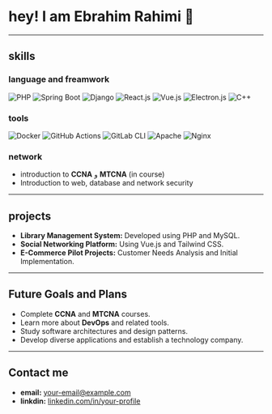 
# hey! I am Ebrahim Rahimi 👋

---

<!-- مهارت‌ها -->
## skills

### language and freamwork

![PHP](https://img.shields.io/badge/PHP-777BB4?style=for-the-badge&logo=php&logoColor=white)
![Spring Boot](https://img.shields.io/badge/Spring%20Boot-6DB33F?style=for-the-badge&logo=spring&logoColor=white)
![Django](https://img.shields.io/badge/Django-092E20?style=for-the-badge&logo=django&logoColor=white)
![React.js](https://img.shields.io/badge/React.js-61DAFB?style=for-the-badge&logo=react&logoColor=white)
![Vue.js](https://img.shields.io/badge/Vue.js-4FC08D?style=for-the-badge&logo=vue.js&logoColor=white)
![Electron.js](https://img.shields.io/badge/Electron.js-47848F?style=for-the-badge&logo=electron&logoColor=white)
![C++](https://img.shields.io/badge/C++-00599C?style=for-the-badge&logo=c%2B%2B&logoColor=white)

### tools

![Docker](https://img.shields.io/badge/Docker-2496ED?style=for-the-badge&logo=docker&logoColor=white)
![GitHub Actions](https://img.shields.io/badge/GitHub%20Actions-2088FF?style=for-the-badge&logo=github-actions&logoColor=white)
![GitLab CLI](https://img.shields.io/badge/GitLab%20CLI-FC6D26?style=for-the-badge&logo=gitlab&logoColor=white)
![Apache](https://img.shields.io/badge/Apache-D22128?style=for-the-badge&logo=apache&logoColor=white)
![Nginx](https://img.shields.io/badge/Nginx-009639?style=for-the-badge&logo=nginx&logoColor=white)

### network

- introduction to **CCNA** و **MTCNA** (in course)
- Introduction to web, database and network security

---

<!-- پروژه‌ها -->
## projects

- **Library Management System:** Developed using PHP and MySQL.
- **Social Networking Platform:** Using Vue.js and Tailwind CSS.
- **E-Commerce Pilot Projects:** Customer Needs Analysis and Initial Implementation.

---

<!-- اهداف و برنامه‌های آینده -->
## Future Goals and Plans

- Complete **CCNA** and **MTCNA** courses.
- Learn more about **DevOps** and related tools.
- Study software architectures and design patterns.
- Develop diverse applications and establish a technology company.

---

<!-- تماس با من -->
## Contact me

- **email:** your-email@example.com
- **linkdin:** [linkedin.com/in/your-profile](https://linkedin.com/in/your-profile)
